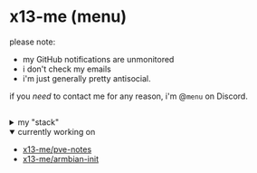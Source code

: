 # x13-me (menu)
please note:

- my GitHub notifications are unmonitored
- i don't check my emails
- i'm just generally pretty antisocial.

if you *need* to contact me for any reason, i'm @`menu` on Discord.

##

<details>

<summary>my "stack"</summary>

```css
menu
├── 2015 MacBook Pro
│   ├── macOS Monterey
│   │   └── @ 12.7.6
│   ├── iTerm2
│   ├── Zsh
│   └── VSCode
│
└── Orange Pi 5
    ├── Armbian
    │   └── > 25.2.2
    ├── Kernel
    │   └── > 6.1.99-vendor-rk35xx
    └── Proxmox VE (jiangcuo port)
        └── > 8.3.3
```

</details>

<details open>

<summary>currently working on</summary>

- [x13-me/pve-notes](https://github.com/x13-me/pve-notes)
- [x13-me/armbian-init](https://github.com/x13-me/armbian-init)

</details>

<!-- <details open>

<summary>Currently learning</summary>

- Nix

</details> -->

<!-- <details open>

<summary>projects i can help with</summary>

- [armbian](https://github.com/armbian)

</details> -->
